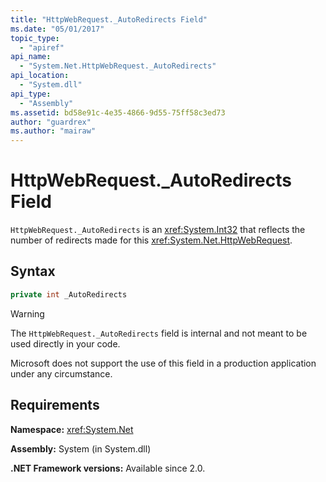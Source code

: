 ```yaml
---
title: "HttpWebRequest._AutoRedirects Field"
ms.date: "05/01/2017"
topic_type: 
  - "apiref"
api_name: 
  - "System.Net.HttpWebRequest._AutoRedirects"
api_location: 
  - "System.dll"
api_type: 
  - "Assembly"
ms.assetid: bd58e91c-4e35-4866-9d55-75ff58c3ed73
author: "guardrex"
ms.author: "mairaw"
---
```

# HttpWebRequest.\_AutoRedirects Field

`HttpWebRequest._AutoRedirects` is an <xref:System.Int32> that reflects the number of redirects made for this <xref:System.Net.HttpWebRequest>.

## Syntax  

```csharp  
private int _AutoRedirects
```

> [!WARNING]
> The `HttpWebRequest._AutoRedirects` field is internal and not meant to be used directly in your code.
> 
> Microsoft does not support the use of this field in a production application under any circumstance.

## Requirements

**Namespace:** <xref:System.Net>

**Assembly:** System (in System.dll)

**.NET Framework versions:** Available since 2.0.
